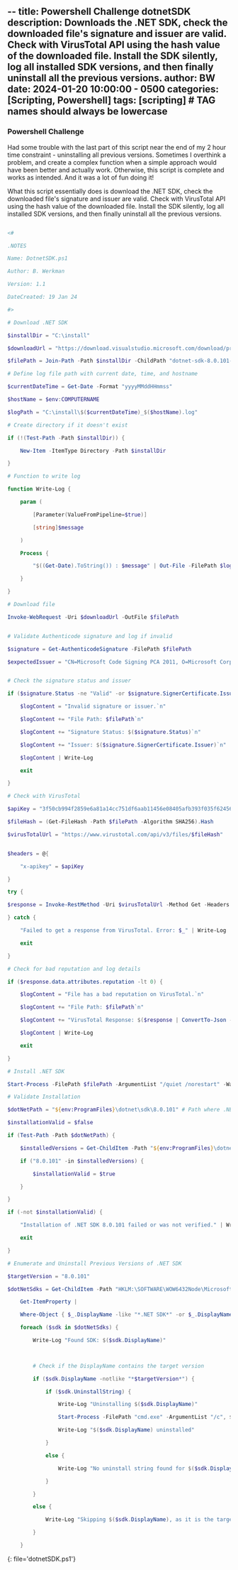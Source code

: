 --
title: Powershell Challenge dotnetSDK
description: Downloads the .NET SDK, check the downloaded file's signature and issuer are valid. Check with VirusTotal API using the hash value of the downloaded file. Install the SDK silently, log all installed SDK versions, and then finally uninstall all the previous versions. 
author: BW
date: 2024-01-20 10:00:00 - 0500
categories: [Scripting, Powershell]
tags: [scripting]     # TAG names should always be lowercase
---

### Powershell Challenge

Had some trouble with the last part of this script near the end of my 2 hour time constraint - uninstalling all previous versions. Sometimes I overthink a problem, and create a complex function when a simple approach would have been better and actually work. Otherwise, this script is complete and works as intended. And it was a lot of fun doing it!

What this script essentially does is download the .NET SDK, check the downloaded file's signature and issuer are valid. Check with VirusTotal API using the hash value of the downloaded file. Install the SDK silently, log all installed SDK versions, and then finally uninstall all the previous versions. 

```powershell

<#

.NOTES

Name: DotnetSDK.ps1

Author: B. Werkman

Version: 1.1

DateCreated: 19 Jan 24

#>

# Download .NET SDK

$installDir = "C:\install"

$downloadUrl = "https://download.visualstudio.microsoft.com/download/pr/cb56b18a-e2a6-4f24-be1d-fc4f023c9cc8/be3822e20b990cf180bb94ea8fbc42fe/dotnet-sdk-8.0.101-win-x64.exe"

$filePath = Join-Path -Path $installDir -ChildPath "dotnet-sdk-8.0.101-win-x64.exe"

# Define log file path with current date, time, and hostname

$currentDateTime = Get-Date -Format "yyyyMMddHHmmss"

$hostName = $env:COMPUTERNAME

$logPath = "C:\install\$($currentDateTime)_$($hostName).log"

# Create directory if it doesn't exist

if (!(Test-Path -Path $installDir)) {

    New-Item -ItemType Directory -Path $installDir

}

# Function to write log

function Write-Log {

    param (

        [Parameter(ValueFromPipeline=$true)]

        [string]$message

    )

    Process {

        "$((Get-Date).ToString()) : $message" | Out-File -FilePath $logPath -Append

    }

}

# Download file

Invoke-WebRequest -Uri $downloadUrl -OutFile $filePath


# Validate Authenticode signature and log if invalid

$signature = Get-AuthenticodeSignature -FilePath $filePath

$expectedIssuer = "CN=Microsoft Code Signing PCA 2011, O=Microsoft Corporation, L=Redmond, S=Washington, C=US"


# Check the signature status and issuer

if ($signature.Status -ne "Valid" -or $signature.SignerCertificate.Issuer -ne $expectedIssuer) {

    $logContent = "Invalid signature or issuer.`n"

    $logContent += "File Path: $filePath`n"

    $logContent += "Signature Status: $($signature.Status)`n"

    $logContent += "Issuer: $($signature.SignerCertificate.Issuer)`n"

    $logContent | Write-Log

    exit

}

# Check with VirusTotal

$apiKey = "3f50cb994f2859e6a81a14cc751df6aab11456e08405afb393f035f62456a373"

$fileHash = (Get-FileHash -Path $filePath -Algorithm SHA256).Hash

$virusTotalUrl = "https://www.virustotal.com/api/v3/files/$fileHash"


$headers = @{

    "x-apikey" = $apiKey

}

try {

$response = Invoke-RestMethod -Uri $virusTotalUrl -Method Get -Headers $headers -ErrorAction Stop

} catch {

    "Failed to get a response from VirusTotal. Error: $_" | Write-Log

    exit

}

# Check for bad reputation and log details

if ($response.data.attributes.reputation -lt 0) {

    $logContent = "File has a bad reputation on VirusTotal.`n"

    $logContent += "File Path: $filePath`n"

    $logContent += "VirusTotal Response: $($response | ConvertTo-Json -Depth 5)`n"

    $logContent | Write-Log

    exit

}

# Install .NET SDK

Start-Process -FilePath $filePath -ArgumentList "/quiet /norestart" -Wait

# Validate Installation

$dotNetPath = "${env:ProgramFiles}\dotnet\sdk\8.0.101" # Path where .NET SDK is expected to be installed

$installationValid = $false

if (Test-Path -Path $dotNetPath) {

    $installedVersions = Get-ChildItem -Path "${env:ProgramFiles}\dotnet\sdk\" | Select-Object -ExpandProperty Name

    if ("8.0.101" -in $installedVersions) {

        $installationValid = $true

    }

}

if (-not $installationValid) {

    "Installation of .NET SDK 8.0.101 failed or was not verified." | Write-Log

    exit

}

# Enumerate and Uninstall Previous Versions of .NET SDK

$targetVersion = "8.0.101"

$dotNetSdks = Get-ChildItem -Path "HKLM:\SOFTWARE\WOW6432Node\Microsoft\Windows\CurrentVersion\Uninstall", "HKLM:\SOFTWARE\Microsoft\Windows\CurrentVersion\Uninstall" |

    Get-ItemProperty |

    Where-Object { $_.DisplayName -like "*.NET SDK*" -or $_.DisplayName -like "*.NET Core SDK*" }

    foreach ($sdk in $dotNetSdks) {

        Write-Log "Found SDK: $($sdk.DisplayName)"

       

        # Check if the DisplayName contains the target version

        if ($sdk.DisplayName -notlike "*$targetVersion*") {

            if ($sdk.UninstallString) {

                Write-Log "Uninstalling $($sdk.DisplayName)"

                Start-Process -FilePath "cmd.exe" -ArgumentList "/c", $($sdk.UninstallString + " /quiet /norestart") -Wait

                Write-Log "$($sdk.DisplayName) uninstalled"

            }

            else {

                Write-Log "No uninstall string found for $($sdk.DisplayName)"

            }

        }

        else {

            Write-Log "Skipping $($sdk.DisplayName), as it is the target version or version parsing failed"

        }

    }

```
{: file='dotnetSDK.ps1'}
